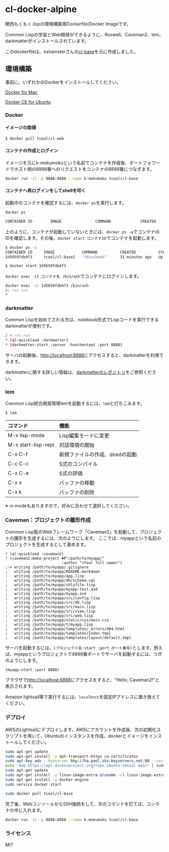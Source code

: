# cl-docker-alpine

関西もくもく.lispの環境構築用Dockerfile/Docker Imageです。

Common Lispの学習とWeb開発ができるように、Roswell、Caveman2、lem、darkmatterがインストールされています。

このdockerfileは、eshamsterさんの[cl-base](https://github.com/eshamster/docker-cl-base)を元に作成しました。

## 環境構築

事前に、いずれかのDockerをインストールしてください。

[Docker for Mac](https://docs.docker.com/docker-for-mac/install/)

[Docker CE for Ubuntu](https://docs.docker.com/install/linux/docker-ce/ubuntu/)

### Docker

#### イメージの取得

```bash
$ docker pull tcool/cl-web
```

#### コンテナの作成とログイン

イメージを元にk-mokumokuという名前でコンテナを作成後、ポートフォワードでホスト側の8888番へのリクエストをコンテナの8888番につなぎます。

```bash
docker run -it -p 8888:8888 --name k-mokumoku tcool/cl-base
```

#### コンテナへ再ログインをしてshellを叩く

起動中のコンテナを確認するには、`docker ps`を実行します。

```bash
docker ps

CONTAINER ID        IMAGE               COMMAND             CREATED             STATUS              PORTS                    NAMES
```

上のように、コンテナが起動していないときには、`docker ps -a`でコンテナのIDを確認します。その後、`docker start コンテナID`でコンテナを起動します。

```bash
$ docker ps -a
CONTAINER ID     IMAGE            COMMAND          CREATED          STATUS           PORTS                  NAMES
1d5659fdb4f3     tcool/cl-base2   "/bin/bash"      31 minutes ago   Up 31 minutes    0.0.0.0:8888->8888/tcp k-mokumoku 

$ docker start 1d5659fdb4f3 
```

`docker exec -it コンテナ名 /bin/ash`でコンテナにログインします。

```bash
docker exec -it 1d5659fdb4f3 /bin/ash 
#\ ros run
* 
```

### darkmatter

Common Lispを始めてさわる方は、notebook形式でLispコードを実行できるdarkmatterが便利です。

```bash
/ # ros run
* (ql:quickload :darkmatter)
* (darkmatter:start :server :hunchentoot :port 8888)
```

サーバの起動後、[http://localhost:8888](http://localhost:8888)にアクセスすると、darkmatterを利用できます。

darkmatterに関する詳しい情報は、[darkmatterのレポジトリ](https://github.com/tamamu/darkmatter)をご参照ください。

### lem

Common Lisp統合開発環境lemを起動するには、`lem`と打ちこみます。

```
$ lem
```

| コマンド | 機能 |
|:---|:---|
| M-x lisp-mode | Lisp編集モードに変更 |
| M-x start-lisp-repl | 対話環境の開始 |
| C-x C-f | 新規ファイルの作成、diredの起動 |
| C-c C-c | S式のコンパイル |
| C-x C-e | S式の評価 |
| C-x o | バッファの移動 |
| C-x k | バッファの削除 |

※ vi-modeもありますので、好みに合わせて選択してください。

### Caveman：プロジェクトの雛形作成

Common Lisp製のWebフレームワーク「Caveman2」を起動して、プロジェクトの雛形を生成するには、次のようにします。
ここでは、myappという名前のプロジェクトを生成するとして進めます。

```common-lisp
* (ql:quickload :caveman2)
* (caveman2:make-project #P"/path/to/myapp/"
                         :author "<Your full name>")
;-> writing /path/to/myapp/.gitignore
;   writing /path/to/myapp/README.markdown
;   writing /path/to/myapp/app.lisp
;   writing /path/to/myapp/db/schema.sql
;   writing /path/to/myapp/shlyfile.lisp
;   writing /path/to/myapp/myapp-test.asd
;   writing /path/to/myapp/myapp.asd
;   writing /path/to/myapp/src/config.lisp
;   writing /path/to/myapp/src/db.lisp
;   writing /path/to/myapp/src/main.lisp
;   writing /path/to/myapp/src/view.lisp
;   writing /path/to/myapp/src/web.lisp
;   writing /path/to/myapp/static/css/main.css
;   writing /path/to/myapp/t/myapp.lisp
;   writing /path/to/myapp/templates/_errors/404.html
;   writing /path/to/myapp/templates/index.tmpl
;   writing /path/to/myapp/templates/layout/default.tmpl
```

サーバを起動するには、`(プロジェクト名:start :port ポート番号)`とします。例えば、myappというプロジェクトで8888番ポートでサーバを起動するには、つぎのようにします。

```
(myapp:start :port 8888)
```

ブラウザで[http://localhost:8888](http://localhost:8888)にアクセスをすると、"Hello, Caveman2!"と表示されます。

Amazon lightsail等で実行するには、`localhost`を固定IPアドレスに置き換えてください。

### デプロイ

AWSのLightsailにデプロイします。AWSにアカウントを作成後、次の初期化スクリプトを用いて、Ubuntuのインスタンスを作成、dockerとイメージをインストールしてください。

```bash
sudo apt-get update
sudo apt-get install -y apt-transport-https ca-certificates
sudo apt-key adv --keyserver hkp://ha.pool.sks-keyservers.net:80 --recv-keys 58118E89F3A912897C070ADBF76221572C52609D
echo "deb https://apt.dockerproject.org/repo ubuntu-xenial main" | sudo tee /etc/apt/sources.list.d/docker.list
sudo apt-get update
sudo apt-get install -y linux-image-extra-$(uname -r) linux-image-extra-virtual
sudo apt-get install -y docker-engine
sudo service docker start

sudo docker pull tcool/cl-base
```

完了後、WebコンソールからSSH接続をして、次のコマンドを打てば、コンテナの中に入れます。

```bash
docker run -it -p 8888:8888 --name k-mokumoku tcool/cl-base
```

### ライセンス

MIT

